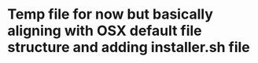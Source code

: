 # Temp file for now but basically aligning with OSX default file structure and adding installer.sh file
